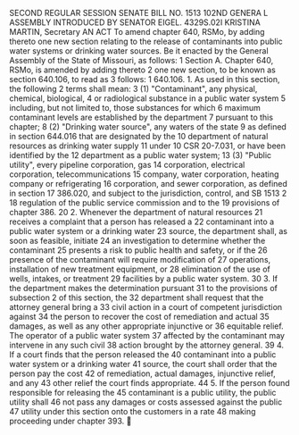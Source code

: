 SECOND REGULAR SESSION
SENATE BILL NO. 1513
102ND GENERA L ASSEMBLY
INTRODUCED BY SENATOR EIGEL.
4329S.02I KRISTINA MARTIN, Secretary
AN ACT
To amend chapter 640, RSMo, by adding thereto one new section relating to the release of
contaminants into public water systems or drinking water sources.
Be it enacted by the General Assembly of the State of Missouri, as follows:
1 Section A. Chapter 640, RSMo, is amended by adding thereto
2 one new section, to be known as section 640.106, to read as
3 follows:
1 640.106. 1. As used in this section, the following
2 terms shall mean:
3 (1) "Contaminant", any physical, chemical, biological,
4 or radiological substance in a public water system
5 including, but not limited to, those substances for which
6 maximum contaminant levels are established by the department
7 pursuant to this chapter;
8 (2) "Drinking water source", any waters of the state
9 as defined in section 644.016 that are designated by the
10 department of natural resources as drinking water supply
11 under 10 CSR 20-7.031, or have been identified by the
12 department as a public water system;
13 (3) "Public utility", every pipeline corporation, gas
14 corporation, electrical corporation, telecommunications
15 company, water corporation, heating company or refrigerating
16 corporation, and sewer corporation, as defined in section
17 386.020, and subject to the jurisdiction, control, and
SB 1513 2
18 regulation of the public service commission and to the
19 provisions of chapter 386.
20 2. Whenever the department of natural resources
21 receives a complaint that a person has released a
22 contaminant into a public water system or a drinking water
23 source, the department shall, as soon as feasible, initiate
24 an investigation to determine whether the contaminant
25 presents a risk to public health and safety, or if the
26 presence of the contaminant will require modification of
27 operations, installation of new treatment equipment, or
28 elimination of the use of wells, intakes, or treatment
29 facilities by a public water system.
30 3. If the department makes the determination pursuant
31 to the provisions of subsection 2 of this section, the
32 department shall request that the attorney general bring a
33 civil action in a court of competent jurisdiction against
34 the person to recover the cost of remediation and actual
35 damages, as well as any other appropriate injunctive or
36 equitable relief. The operator of a public water system
37 affected by the contaminant may intervene in any such civil
38 action brought by the attorney general.
39 4. If a court finds that the person released the
40 contaminant into a public water system or a drinking water
41 source, the court shall order that the person pay the cost
42 of remediation, actual damages, injunctive relief, and any
43 other relief the court finds appropriate.
44 5. If the person found responsible for releasing the
45 contaminant is a public utility, the public utility shall
46 not pass any damages or costs assessed against the public
47 utility under this section onto the customers in a rate
48 making proceeding under chapter 393.
